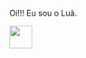 Oi!!! Eu sou o Luã.

 <link rel="folha de estilo" href="https://cdn.jsdelivr.net/gh/devicons/devicon@v2.15.1/devicon.min.css">
          
<img loading="CSS" src="https://cdn.jsdelivr.net/gh/devicons/devicon/icons/adonisjs/adonisjs-original.svg" width="40" height="40" />


<i class="devicon-adonisjs-originalcolori"></i>
          
          
          


